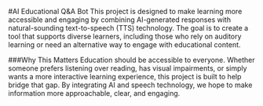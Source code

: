#AI Educational Q&A Bot
This project is designed to make learning more accessible and engaging by combining AI-generated responses with natural-sounding text-to-speech (TTS) technology. The goal is to create a tool that supports diverse learners, including those who rely on auditory learning or need an alternative way to engage with educational content.

###Why This Matters
Education should be accessible to everyone. Whether someone prefers listening over reading, has visual impairments, or simply wants a more interactive learning experience, this project is built to help bridge that gap. By integrating AI and speech technology, we hope to make information more approachable, clear, and engaging.
